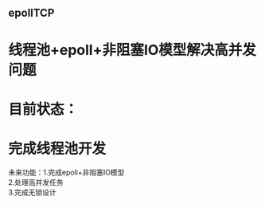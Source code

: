 ## epollTCP
# 线程池+epoll+非阻塞IO模型解决高并发问题  
# 目前状态：  
# 完成线程池开发  
未来功能：1.完成epoll+非阻塞IO模型  
2.处理高并发任务  
3.完成无锁设计  
